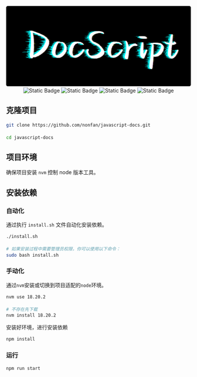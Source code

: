 
<div align="center">
    <img src="./static/img/logo.png" alt="logo"><br>
    <img alt="Static Badge" src="https://img.shields.io/badge/writer-nonfan-blue">
    <img alt="Static Badge" src="https://img.shields.io/badge/docs-javascript-orange">
    <img alt="Static Badge" src="https://img.shields.io/badge/version-1.0.0-yellow">
    <img alt="Static Badge" src="https://img.shields.io/github/license/nonfan/javascript-docs">
</div>


## 克隆项目

```bash
git clone https://github.com/nonfan/javascript-docs.git

cd javascript-docs
```

## 项目环境

确保项目安装 `nvm` 控制 node 版本工具。

## 安装依赖

### 自动化

通过执行 `install.sh` 文件自动化安装依赖。

```bash
./install.sh

# 如果安装过程中需要管理员权限，你可以使用以下命令：
sudo bash install.sh
```


### 手动化

通过`nvm`安装或切换到项目适配的`node`环境。

```bash
nvm use 18.20.2

# 不存在先下载
nvm install 18.20.2
```

安装好环境，进行安装依赖

```bash
npm install
```

### 运行

```bash
npm run start
```
